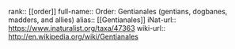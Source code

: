 

rank:: [[order]]
full-name:: Order: Gentianales (gentians, dogbanes, madders, and allies)
alias:: [[Gentianales]]
iNat-url:: https://www.inaturalist.org/taxa/47363
wiki-url:: http://en.wikipedia.org/wiki/Gentianales